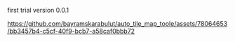 first trial version 0.0.1

https://github.com/bayramskarabulut/auto_tile_map_toole/assets/78064653/bb3457b4-c5cf-40f9-bcb7-a58caf0bbb72

